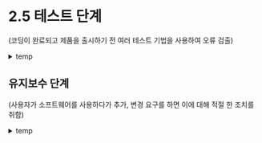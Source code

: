 # 2.5 테스트 단계

(코딩이 완료되고 제품을 출시하기 전 여러 테스트 기법을 사용하여 오류 검출)

<details>
<summary>temp</summary>
<br>
<div markdown="1">

temp
<br>

</div>
</details>

## 유지보수 단계

(사용자가 소프트웨어를 사용하다가 추가, 변경 요구를 하면 이에 대해 적절 한 조치를 취함)

<details>
<summary>temp</summary>
<br>
<div markdown="1">

temp
<br>

</div>
</details>
